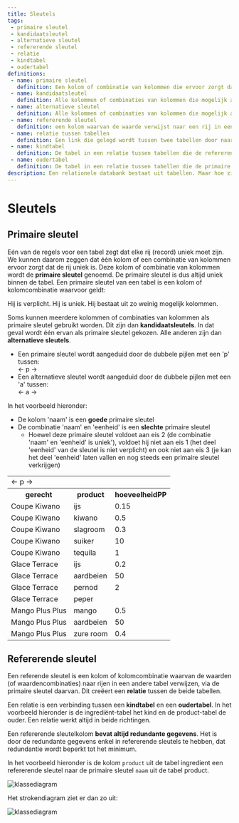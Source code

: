 ```yaml
---
title: Sleutels
tags: 
 - primaire sleutel
 - kandidaatsleutel
 - alternatieve sleutel
 - refererende sleutel
 - relatie
 - kindtabel
 - oudertabel
definitions: 
 - name: primaire sleutel
   definition: Een kolom of combinatie van kolommen die ervoor zorgt dat je een rij op unieke wijze kunt identificeren.
 - name: kandidaatsleutel
   definition: Alle kolommen of combinaties van kolommen die mogelijk als primaire sleutel gekozen kunnen worden.
 - name: alternatieve sleutel
   definition: Alle kolommen of combinaties van kolommen die mogelijk als primaire sleutel gekozen kunnen worden, maar geen primaire sleutel zijn.
 - name: refererende sleutel
   definition: een kolom waarvan de waarde verwijst naar een rij in een andere tabel, via de primaire sleutel van die tweede tabel. 
 - name: relatie tussen tabellen
   definition: Een link die gelegd wordt tussen twee tabellen door naar de primaire sleutel te verwijzen met een refererende sleutel.
 - name: kindtabel
   definition: De tabel in een relatie tussen tabellen die de refererende sleutel bevat.
 - name: oudertabel
   definition: De tabel in een relatie tussen tabellen die de primaire sleutel bevat waarnaar verwezen wordt.
description: Een relationele databank bestaat uit tabellen. Maar hoe zijn die tabellen met elkaar verbonden? In dit hoofdstuk wordt uitgelegd hoe sleutels hier een sleutelrol in spelen.
---
```


# Sleutels

## Primaire sleutel

Eén van de regels voor een tabel zegt dat elke rij (record) uniek moet zijn. We kunnen daarom zeggen dat één kolom of een combinatie van kolommen ervoor zorgt dat de rij uniek is. Deze kolom of combinatie van kolommen wordt de **primaire sleutel** genoemd. De primaire sleutel is dus altijd uniek binnen de tabel.
Een primaire sleutel van een tabel is een kolom of kolomcombinatie waarvoor geldt:

Hij is verplicht.
Hij is uniek.
Hij bestaat uit zo weinig mogelijk kolommen.

Soms kunnen meerdere kolommen of combinaties van kolommen als primaire sleutel gebruikt worden. Dit zijn dan **kandidaatsleutels**. In dat geval wordt één ervan als primaire sleutel gekozen. Alle anderen zijn dan **alternatieve sleutels**.

- Een primaire sleutel wordt aangeduid door de dubbele pijlen met een 'p' tussen:  <br>
← p → 
 - Een alternatieve sleutel wordt aangeduid door de dubbele pijlen met een 'a' tussen: <br>
← a → 

In het voorbeeld hieronder:

 - De kolom 'naam' is een **goede** primaire sleutel
 - De combinatie 'naam' en 'eenheid' is een **slechte** primaire sleutel
   - Hoewel deze primaire sleutel voldoet aan eis 2 (de combinatie 'naam' en 'eenheid' is uniek'), voldoet hij niet aan eis 1 (het deel 'eenheid' van de sleutel is niet verplicht) en ook niet aan eis 3 (je kan het deel 'eenheid' laten vallen en nog steeds een primaire sleutel verkrijgen)

<table class="styledTable">
   <tr>
      <td>← p →</td>
      <td></td>
      <td></td>
   </tr>
   <tr>
      <th>gerecht</th>
      <th>product</th>
      <th>hoeveelheidPP</th>
   </tr>
   <tr>
      <td>Coupe Kiwano</td>
      <td>ijs</td>
      <td>0.15</td>
   </tr>
   <tr>
      <td>Coupe Kiwano</td>
      <td>kiwano</td>
      <td>0.5</td>
   </tr>
   <tr>
      <td>Coupe Kiwano</td>
      <td>slagroom</td>
      <td>0.3</td>
   </tr>
   <tr>
      <td>Coupe Kiwano</td>
      <td>suiker</td>
      <td>10</td>
   </tr>
   <tr>
      <td>Coupe Kiwano</td>
      <td>tequila</td>
      <td>1</td>
   </tr>
   <tr>
      <td>Glace Terrace</td>
      <td>ijs</td>
      <td>0.2</td>
   </tr>
   <tr>
      <td>Glace Terrace</td>
      <td>aardbeien</td>
      <td>50</td>
   </tr>
   <tr>
      <td>Glace Terrace</td>
      <td>pernod</td>
      <td>2</td>
   </tr>
   <tr>
      <td>Glace Terrace</td>
      <td>peper</td>
      <td></td>
   </tr>
   <tr>
      <td>Mango Plus Plus</td>
      <td>mango</td>
      <td>0.5</td>
   </tr>
   <tr>
      <td>Mango Plus Plus</td>
      <td>aardbeien</td>
      <td>50</td>
   </tr>
   <tr>
      <td>Mango Plus Plus</td>
      <td>zure room</td>
      <td>0.4</td>
   </tr>
</table>

## Refererende sleutel

Een referende sleutel is een kolom of kolomcombinatie waarvan de waarden (of waardencombinaties) naar rijen in een andere tabel verwijzen, via de primaire sleutel daarvan. Dit creëert een **relatie** tussen de beide tabellen.

Een relatie is een verbinding tussen een **kindtabel** en een **oudertabel**. In het voorbeeld hieronder is de ingrediënt-tabel het kind en de product-tabel de ouder. Een relatie werkt altijd in beide richtingen.

Een refererende sleutelkolom **bevat altijd redundante gegevens**. Het is door de redundante gegevens enkel in refererende sleutels te hebben, dat redundantie wordt beperkt tot het minimum.

In het voorbeeld hieronder is de kolom `product` uit de tabel ingredient een refererende sleutel naar de primaire sleutel `naam` uit de tabel product.
 
<img src="{{ site.baseurl }}/assets/img/sleutels_1.jpg" alt="klassediagram" style="height: auto; max-width: 100%">

Het strokendiagram ziet er dan zo uit:
 
<img src="{{ site.baseurl }}/assets/img/sleutels_2.jpg" alt="klassediagram" style="height: auto; max-width: 100%">
